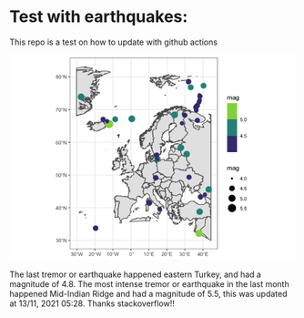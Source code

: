 <!-- README.md is generated from README.Rmd. Please edit that file -->

Test with earthquakes:
======================

This repo is a test on how to update with github actions

![](man/figures/README-unnamed-chunk-2-1.png)

The last tremor or earthquake happened eastern Turkey, and had a
magnitude of 4.8. The most intense tremor or earthquake in the last
month happened Mid-Indian Ridge and had a magnitude of 5.5, this was
updated at 13/11, 2021 05:28. Thanks stackoverflow!!
